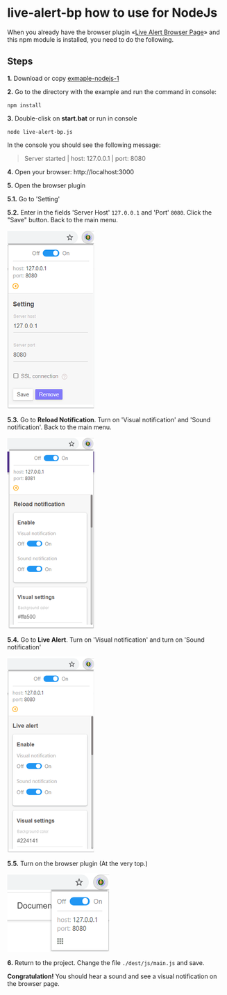 # live-alert-bp how to use for NodeJs

When you already have the browser plugin «[Live Alert Browser Page](https://live-alert-browser-page.com/)» and this npm module is installed, you need to do the following.

## Steps
**1.** Download or copy [exmaple-nodejs-1](https://github.com/Yuriy-Svetlov/live-alert-bp/tree/master/documentation/examples/nodejs/1)

**2.** Go to the directory with the example and run the command in console: 

```shell
npm install
```

**3.** Double-clisk on **start.bat** or run in console 

```shell
node live-alert-bp.js
```
In the console you should see the following message:

> Server started | host: 127.0.0.1 | port: 8080

**4.** 
Open your browser: http://localhost:3000

**5.** Open the browser plugin

   **5.1.** Go to 'Setting'
   
   **5.2.** Enter in the fields 'Server Host' `127.0.0.1` and 'Port' `8080`. Click the "Save" button. Back to the main menu.

![Live Alert Browser Page](https://raw.githubusercontent.com/Yuriy-Svetlov/live-alert-bp/master/documentation/img/live-alert-browser-page-1.png)

   **5.3.** Go to **Reload Notification**. Turn on 'Visual notification' and 'Sound notification'. Back to the main menu.
 
 ![Live Alert Browser Page](https://raw.githubusercontent.com/Yuriy-Svetlov/live-alert-bp/master/documentation/img/live-alert-browser-page-2.png)
 
   **5.4.** Go to **Live Alert**. Turn on 'Visual notification' and turn on 'Sound notification'

 ![Live Alert Browser Page](https://raw.githubusercontent.com/Yuriy-Svetlov/live-alert-bp/master/documentation/img/live-alert-browser-page-4.png)

   **5.5.** Turn on the browser plugin (At the very top.)

 ![Live Alert Browser Page](https://raw.githubusercontent.com/Yuriy-Svetlov/live-alert-bp/master/documentation/img/live-alert-browser-page-3.png)

**6.** Return to the project. Change the file `./dest/js/main.js` and save.

**Congratulation!**
You should hear a sound and see a visual notification on the browser page.
